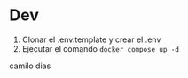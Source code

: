 




# Dev

1. Clonar el .env.template y crear el .env
2. Ejecutar el comando ```docker compose up -d```

camilo dias
